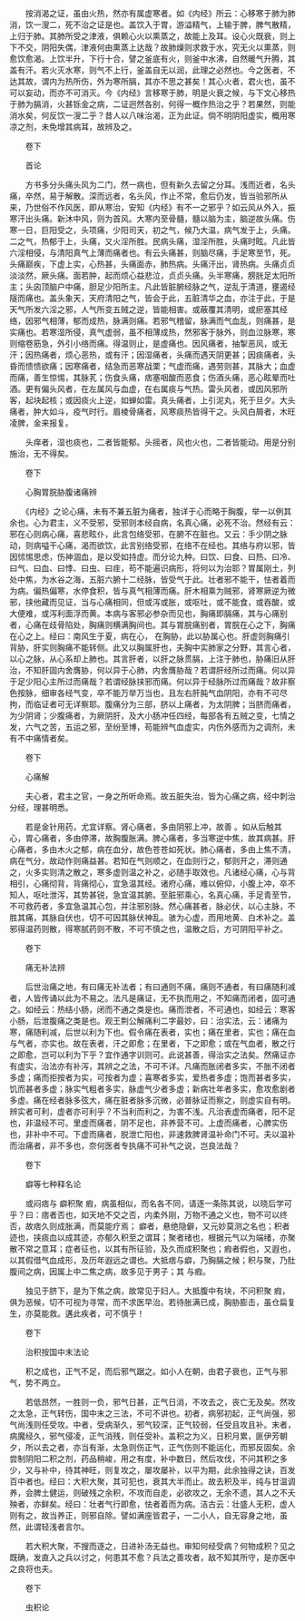 <!-- { "loadSidebar": true } -->
　　按消渴之证，虽由火热，然亦有属虚寒者。如《内经》所云：心移寒于肺为肺消，饮一溲二，死不治之证是也。盖饮入于胃，游溢精气，上输于脾，脾气散精，上归于肺。其肺所受之津液，俱赖心火以熏蒸之，故能上及耳。设心火既衰，则上下不交，阴阳失偶，津液何由熏蒸上达哉？故肺燥则求救于水，究无火以熏蒸，则愈饮愈渴。上饮半升，下行十合，譬之釜底有火，则釜中水沸，自然暖气升腾，其盖有汗。若火灭水寒，则气不上行，釜盖自无以润，此理之必然也。今之医者，不达其故，谓内为热所伤，外为寒所膈，其亦不思之甚矣！其心火者，君火也，虽不可以妄动，而亦不可消灭。今《内经》言移寒于肺，明是火衰之候，与下文心移热于肺为膈消，火甚铄金之病，二证迥然各别，何得一概作热治之乎？若果然，则能消水矣，何反饮一溲二乎？昔人以八味治渴，正为此证。倘不明阴阳虚实，概用寒凉之剂，未免增其病耳，故辨及之。

　　卷下

　　首论

　　方书多分头痛头风为二门，然一病也，但有新久去留之分耳。浅而近者，名头痛，卒然，易于解散。深而远者，名头风，作止不常，愈后仍发，皆当验邪所从来，乃世俗不作风医，即从寒治，安知《内经》有不一之邪乎？如云风从外入，振寒汗出头痛。新沐中风，则为首风。大寒内至骨髓，髓以脑为主，脑逆故头痛。伤寒一日，巨阳受之，头项痛，少阳司天，初之气，候乃大温，病气发于上，头痛。二之气，热郁于上，头痛，又火淫所胜。民病头痛，湿淫所胜，头痛时眩。凡此皆六淫相侵，与清阳真气上薄而痛者也。有云头痛甚，则脑尽痛，手足寒至节，死。头痛巅疾，下虚上实，心热甚，头痛面赤，肺热病。头痛汗出，肾热病。头痛贞贞淡淡然，厥头痛。面若肿，起而烦心益悲泣，贞贞头痛。头半寒痛，膀胱足太阳所主；头囟顶脑户中痛，胆足少阳所主。凡此皆脏腑经脉之气，逆乱于清道，壅遏经隧而痛也。盖头象天，天府清阳之气，皆会于此，五脏清华之血，亦注于此，于是天气所发六淫之邪，人气所变五贼之逆，皆能相害。或蔽覆其清明，或瘀塞其经络，因邪气相薄，郁而成热，脉满则痛。若邪气稽留，脉满而气血乱，则痛甚，是实痛也。若寒湿所侵，真气虚弱，虽不相薄成热，然邪客于脉外，则血泣脉寒，寒则缩卷筋急，外引小络而痛。得温则止，是虚痛也。因风痛者，抽掣恶风，或无汗；因热痛者，烦心恶热，或有汗；因湿痛者，头痛而遇天阴更甚；因痰痛者，头昏而愦愦欲痛；因寒痛者，结急而恶寒战栗；气虚而痛，遇劳则甚，其脉大；血虚而痛，善生惊惕，其脉芤；伤食头痛，痞塞咽酸而恶食；伤酒头痛，恶心眩晕而吐酒。更有偏头风者，在左属风与血虚，在右属痰与气热。雷头风者，或因风邪所客，起块起核；或因痰火上逆，如蝉如雷。真头痛者，上引泥丸，死于旦夕。大头痛者，肿大如斗，疫气时行。眉棱骨痛者，风寒痰热皆得干之。头风白屑者，木旺凌脾，金来报复。

　　头痒者，湿也痰也，二者皆能郁。头摇者，风也火也，二者皆能动。用是分别施治，无不得矣。

　　卷下

　　心胸胃脘胁腹诸痛辨

　　《内经》之论心痛，未有不兼五脏为痛者，独详于心而略于胸腹，举一以例其余也。心为君主，义不受邪，受邪则本经自病，名真心痛，必死不治。然经有云：邪在心则病心痛，喜悲眩仆，此言包络受邪，在腑不在脏也。又云：手少阴之脉动，则病嗌干心痛，渴而欲饮，此言别络受邪，在络不在经也。其络与府以邪，皆因怵惕思虑，伤神涸血，是以受如持虚。而分论九种。曰饮、曰食、曰热、曰冷、曰气、曰血、曰悸、曰虫、曰疰，苟不能遍识病形，将何以为治耶？胃属刚土，列处中焦，为水谷之海，五脏六腑十二经脉，皆受气于此。壮者邪不能干，怯者着而为病。偏热偏寒，水停食积，皆与真气相薄而痛。肝木相乘为贼邪，肾寒厥逆为微邪，挟他藏而见证，当与心痛相同，但或泻或胀，或呕吐，或不能食，或吞酸，或大便难，或泻利面浮而黄。本病与客邪必参杂而见也，胸痛即膈痛，其与心痛别者，心痛在歧骨陷处，胸痛则横满胸间也。其与胃脘痛别者，胃脘在心之下，胸痛在心之上。经曰：南风生于夏，病在心， 在胸胁，此以胁属心也。肝虚则胸痛引背胁，肝实则胸痛不能转侧。此又以胸属肝也，夫胸中实肺家之分野，其言心者，以心之脉，从心系却上肺也。其言肝者，以肝之脉贯膈，上注于肺也，胁痛旧从肝治，不知肝固内舍膺胁，何以异于心肺，内舍膺胁哉？若谓肝经所过而痛。何以异于足少阳心主所过而痛哉？若谓经脉挟邪而痛。何以异于经脉所过而痛哉？故非察色按脉，细审各经气变，卒不能万举万当也，且左右肝肫气血阴阳，亦有不可尽拘，而临证者可无详察耶。腹痛分为三部，脐以上痛者，为太阴脾；当脐而痛者，为少阴肾；少腹痛者，为厥阴肝，及大小肠冲任四经，每部各有五贼之变，七情之发，六气之苦，五运之邪，至纷至博，苟能辨气血虚实，内伤外感而为之调剂，未有不中痛情者矣。

　　卷下

　　心痛解

　　夫心者，君主之官，一身之所听命焉。故五脏失治，皆为心痛之病，经中刺治分经，理甚明悉。

　　若是金针用药，尤宜详察。肾心痛者，多由阴邪上冲，故善 。如从后触其心，胃心痛者，多由停滞，故胸腹胀满。脾心痛者，多当寒逆中焦，故其病甚。肝心痛者，多由木火之郁，病在血分，故色苍苍如死状。肺心痛者，多由上焦不清，病在气分，故动作则痛益甚。若知在气则顺之，在血则行之，郁则开之，滞则通之，火多实则清之散之，寒多虚则温之补之，必随手取效也。凡诸经心痛，心与背相引，心痛彻背，背痛彻心，宜急温其经。诸府心痛，难以俯仰，小腹上冲，卒不知人，呕吐泄泻，其势甚锐，急宜温其腑。至脏邪乘心，名真心痛，手足青至节，不可救药者，多宜急温其心包，并注邪别脉。然心痛甚者，脉必伏，以心主脉，不胜其痛，其脉自伏也，切不可因其脉伏神乱。骇为心虚，而用地黄、白术补之。盖邪得温药则散，得寒腻药则不散，不可不慎之也，温散之后，方可阴阳平补之。

　　卷下

　　痛无补法辨

　　后世治痛之地，有曰痛无补法者；有曰通则不痛，痛则不通者，有曰痛随利减者，人皆传诵以此为不易之。法凡是痛证，无不执而用之，不知痛而闭者，固可通之。如经云：热结小肠，闭而不通之类是也。痛而泄者，不可通也，如经云：寒客小肠，后泄腹痛之类是也。观王荆公解痛利二字最妙，曰：治实法，云：诸痛为寒，痛随利减，后世以利为下也。假令痛在表者，实也；痛在里者，实也；痛在血与气者，亦实也。故在表者，汗之即愈；在里者，下之即愈；或在气血者，散之行之即愈，岂可以利为下乎？宜作通字训则可。此说甚善，得治实之法矣。然痛证亦有虚实，治法亦有补泻，其辨之之法，不可不详。凡痛而胀闭者多实，不胀不闭者多虚；痛而拒按者为实，可按者为虚；喜寒者多实，爱热者多虚；饱而甚者多实，饥而甚者多虚；脉实气粗者多实，脉虚气少者多虚；新病壮年者多实，愈攻愈剧者多虚。痛在经者脉多弦大，痛在脏者脉多沉微，必普脉证而察之，则虚实自有明。辨实者可利，虚者亦可利乎？不当利而利之，为害不浅。凡治表虚而痛者，阳不足也，非温经不可。里虚而痛者，阴不足也，非养营不可。上虚而痛者，心脾实伤也，非补中不可。下虚而痛者，脱泄亡阳也，非速救脾肾温补命门不可。夫以温补而治痛者，非不多也，奈何医者专执痛不可补气之说，岂良法哉？

　　卷下

　　癖等七种释名论

　　或闷痞与 癖积聚 瘕，病虽相似，而名各不同，请逐一条陈其说，以晓后学可乎？曰：痞者否也，如天地不交之否，内柔外刚，万物不通之义也，物不可以终否，故痞久则成胀满，而莫能疗焉； 癖者，悬绝隐僻，又元妙莫测之名也；积者迹也，挟痰血以成其迹，亦郁久积至之谓耳；聚者绪也，根据元气以为端绪，亦聚散不常之意耳；症者征也，以其有所征验，及久而成积聚也；瘕者假也，又遐也，以其假借气血成形，及历年遐远之谓也。大抵痞与癖，乃胸膈之候；积与聚，乃肚腹间之病，因属上中二焦之病，故多见于男子；其 与瘕。

　　独见于脐下，是为下焦之病，故常见于妇人。大抵腹中有块，不问积聚 瘕，俱为恶候，切不可视为寻常，而不求医早治。若待胀满已成，胸胁膨击，虽仓扁复生，亦莫能救。遘此疾者，可不慎乎！

　　卷下

　　治积按国中末法论

　　积之成也，正气不足，而后邪气踞之。如小人在朝，由君子衰也，正气与邪气，势不两立。

　　若低昂然，一胜则一负，邪气日甚，正气日消，不攻去之，丧亡无及矣。然攻之太急，正气转伤，国中末之三法，不可不讲也。初者，病邪初起，正气尚强，邪气尚浅则任受攻。中者，受病渐久，邪气较深，正气较弱，任受且攻且补。末者，病魔经久，邪气侵凌，正气消残，则任受补。盖积之为义，日积月累，匪伊芳朝夕，所以去之者，亦当有渐，太急则伤正气，正气伤则不能运化，而邪反固矣。余尝制阴阳二积之剂，药品稍峻，用之有度，补中数日，然后攻伐，不问其积之多少，又与补中，待其神旺，则复攻之，屡攻屡补，以平为期，此余独得之诀，百发百中者也。经曰：大积大聚，其可犯也，衰其大半而止。故去积及半，纯与甘温调养，会脾土健运，则破残之余积，不攻而自走，必欲攻之，无余不遗，其人之不夭殃者，亦鲜矣。经曰：壮者气行即愈，怯者着而为病。洁古云：壮盛人无积，虚人则有之，故当养正，则邪自除。譬如满座皆君子，一二小人，自无容身之地，虽然，此谓轻浅者言尔。

　　若大积大聚，不搜而逐之，日进补汤无益也。审知何经受病？何物成积？见之既确，发直入之兵以讨之，何患其不愈？兵法之善攻者，敌不知其所守，是亦医中之良将也夫。

　　卷下

　　虫积论

